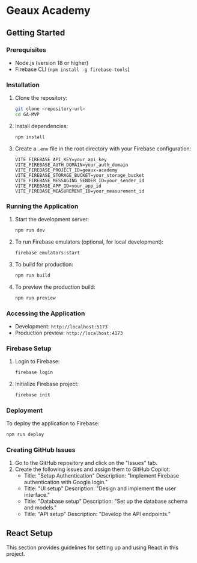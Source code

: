 # Geaux Academy

## Getting Started

### Prerequisites
- Node.js (version 18 or higher)
- Firebase CLI (`npm install -g firebase-tools`)

### Installation
1. Clone the repository:
   ```bash
   git clone <repository-url>
   cd GA-MVP
   ```

2. Install dependencies:
   ```bash
   npm install
   ```

3. Create a `.env` file in the root directory with your Firebase configuration:
   ```env
   VITE_FIREBASE_API_KEY=your_api_key
   VITE_FIREBASE_AUTH_DOMAIN=your_auth_domain
   VITE_FIREBASE_PROJECT_ID=geaux-academy
   VITE_FIREBASE_STORAGE_BUCKET=your_storage_bucket
   VITE_FIREBASE_MESSAGING_SENDER_ID=your_sender_id
   VITE_FIREBASE_APP_ID=your_app_id
   VITE_FIREBASE_MEASUREMENT_ID=your_measurement_id
   ```

### Running the Application
1. Start the development server:
   ```bash
   npm run dev
   ```

2. To run Firebase emulators (optional, for local development):
   ```bash
   firebase emulators:start
   ```

3. To build for production:
   ```bash
   npm run build
   ```

4. To preview the production build:
   ```bash
   npm run preview
   ```

### Accessing the Application
- Development: `http://localhost:5173`
- Production preview: `http://localhost:4173`

### Firebase Setup
1. Login to Firebase:
   ```bash
   firebase login
   ```

2. Initialize Firebase project:
   ```bash
   firebase init
   ```

### Deployment
To deploy the application to Firebase:
   ```bash
   npm run deploy
   ```

### Creating GitHub Issues
1. Go to the GitHub repository and click on the "Issues" tab.
2. Create the following issues and assign them to GitHub Copilot:
   - Title: "Setup Authentication"
     Description: "Implement Firebase authentication with Google login."
   - Title: "UI setup"
     Description: "Design and implement the user interface."
   - Title: "Database setup"
     Description: "Set up the database schema and models."
   - Title: "API setup"
     Description: "Develop the API endpoints."

## React Setup

This section provides guidelines for setting up and using React in this project.

